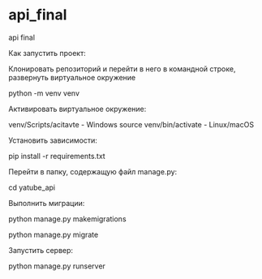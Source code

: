 # api_final
api final

Как запустить проект:

Клонировать репозиторий и перейти в него в командной строке, развернуть виртуальное окружение

python -m venv venv

Активировать виртуальное окружение:

venv/Scripts/acitavte - Windows
source venv/bin/activate - Linux/macOS

Установить зависимости:

pip install -r requirements.txt

Перейти в папку, содержащую файл manage.py:

cd yatube_api

Выполнить миграции:

python manage.py makemigrations

python manage.py migrate

Запустить сервер:

python manage.py runserver



